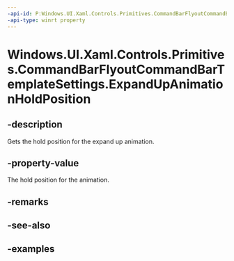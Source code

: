 ```yaml
---
-api-id: P:Windows.UI.Xaml.Controls.Primitives.CommandBarFlyoutCommandBarTemplateSettings.ExpandUpAnimationHoldPosition
-api-type: winrt property
---
```


<!-- Property syntax.
public double ExpandUpAnimationHoldPosition { get; }
-->

# Windows.UI.Xaml.Controls.Primitives.CommandBarFlyoutCommandBarTemplateSettings.ExpandUpAnimationHoldPosition

## -description

Gets the hold position for the expand up animation.

## -property-value

The hold position for the animation.

## -remarks

## -see-also

## -examples

